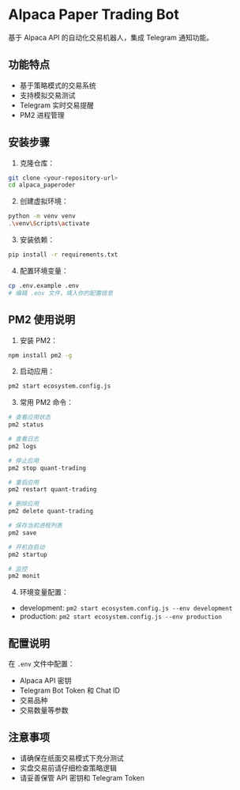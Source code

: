 # Alpaca Paper Trading Bot

基于 Alpaca API 的自动化交易机器人，集成 Telegram 通知功能。

## 功能特点

- 基于策略模式的交易系统
- 支持模拟交易测试
- Telegram 实时交易提醒
- PM2 进程管理

## 安装步骤

1. 克隆仓库：
```bash
git clone <your-repository-url>
cd alpaca_paperoder
```

2. 创建虚拟环境：
```bash
python -m venv venv
.\venv\Scripts\activate
```

3. 安装依赖：
```bash
pip install -r requirements.txt
```

4. 配置环境变量：
```bash
cp .env.example .env
# 编辑 .env 文件，填入你的配置信息
```

## PM2 使用说明

1. 安装 PM2：
```bash
npm install pm2 -g
```

2. 启动应用：
```bash
pm2 start ecosystem.config.js
```

3. 常用 PM2 命令：
```bash
# 查看应用状态
pm2 status

# 查看日志
pm2 logs

# 停止应用
pm2 stop quant-trading

# 重启应用
pm2 restart quant-trading

# 删除应用
pm2 delete quant-trading

# 保存当前进程列表
pm2 save

# 开机自启动
pm2 startup

# 监控
pm2 monit
```

4. 环境变量配置：
- development: `pm2 start ecosystem.config.js --env development`
- production: `pm2 start ecosystem.config.js --env production`

## 配置说明

在 `.env` 文件中配置：
- Alpaca API 密钥
- Telegram Bot Token 和 Chat ID
- 交易品种
- 交易数量等参数

## 注意事项

- 请确保在纸面交易模式下充分测试
- 实盘交易前请仔细检查策略逻辑
- 请妥善保管 API 密钥和 Telegram Token
